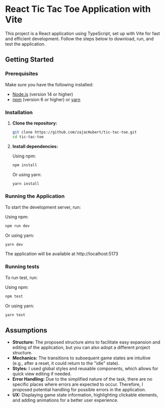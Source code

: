 # React Tic Tac Toe Application with Vite

This project is a React application using TypeScript, set up with Vite for fast and efficient development. Follow the steps below to download, run, and test the application.

## Getting Started

### Prerequisites

Make sure you have the following installed:

- [Node.js](https://nodejs.org/) (version 14 or higher)
- [npm](https://www.npmjs.com/) (version 6 or higher) or [yarn](https://yarnpkg.com/)

### Installation

1. **Clone the repository:**

   ```bash
   git clone https://github.com/zajacHubert/tic-tac-toe.git
   cd tic-tac-toe
   ```

2. **Install dependencies:**

   Using npm:

   ```bash
   npm install
   ```

   Or using yarn:

   ```bash
   yarn install
   ```

### Running the Application

To start the development server, run:

Using npm:

```bash
npm run dev
```

Or using yarn:

```bash
yarn dev
```

The application will be available at http://localhost:5173

### Running tests

To run test, run:

Using npm:

```bash
npm test
```

Or using yarn:

```bash
yarn test
```

## Assumptions

- **Structure:** The proposed structure aims to facilitate easy expansion and editing of the application, but you can also adopt a different project structure.
- **Mechanics:** The transitions to subsequent game states are intuitive (e.g., after a reset, it could return to the "idle" state).
- **Styles:** I used global styles and reusable components, which allows for quick view editing if needed.
- **Error Handling:** Due to the simplified nature of the task, there are no specific places where errors are expected to occur. Therefore, I proposed potential handling for possible errors in the application.
- **UX:** Displaying game state information, highlighting clickable elements, and adding animations for a better user experience.

